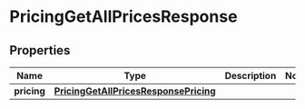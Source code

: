 

# PricingGetAllPricesResponse


## Properties

| Name | Type | Description | Notes |
|------------ | ------------- | ------------- | -------------|
|**pricing** | [**PricingGetAllPricesResponsePricing**](PricingGetAllPricesResponsePricing.md) |  |  |



